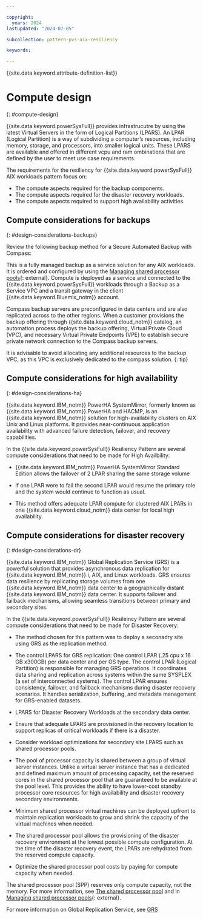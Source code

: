 ```yaml
---

copyright:
  years: 2024
lastupdated: "2024-07-05"

subcollection: pattern-pvs-aix-resiliency

keywords:

---
```


{{site.data.keyword.attribute-definition-list}}

# Compute design
{: #compute-design}

{{site.data.keyword.powerSysFull}} provides infrastrucutre by using the latest Virtual Servers in the form of Logical Partitions (LPARS). An LPAR (Logical Partition) is a way of subdividing a computer’s resources, including memory, storage, and processors, into smaller logical units. These LPARS are available and offered in different vcpu and ram ombinations that are defined by the user to meet use case requirements. 

The requirements for the resiliency for {{site.data.keyword.powerSysFull}} AIX workloads pattern focus on:

-  The compute aspects required for the backup components.
-  The compute aspects required for the disaster recovery workloads.
-  The compute aspects required to support high availability activities.

## Compute considerations for backups
{: #design-considerations-backups}

Review the following backup method for a Secure Automated Backup with Compass: 

This is a fully managed backup as a service solution for any AIX workloads. It is ordered and configured by using the [Managing shared processor pools](https://cloud.ibm.com/catalog/services/secure-automated-backup-with-compass){: external}. Compute is deployed as a service and connected to the {{site.data.keyword.powerSysFull}} workloads through a Backup as a Service VPC and a transit gateway in the client {{site.data.keyword.Bluemix_notm}} account.

Compass backup servers are preconfigured in data centers and are also replicated across to the other regions. When a customer provisions the backup offering through {{site.data.keyword.cloud_notm}} catalog, an automation process deploys the backup offering, Virtual Private Cloud (VPC), and necessary Virtual Private Endpoints (VPE) to establish secure private network connection to the Compass backup servers. 

It is advisable to avoid allocating any additional resources to the backup VPC, as this VPC is exclusively dedicated to the compass solution.
{: tip}

## Compute considerations for high availability
{: #design-considerations-ha}

{{site.data.keyword.IBM_notm}} PowerHA SystemMirror, formerly known as {{site.data.keyword.IBM_notm}} PowerHA and HACMP, is an {{site.data.keyword.IBM_notm}} solution for high-availability clusters on AIX Unix and Linux platforms. It provides near-continuous application availability with advanced failure detection, failover, and recovery capabilities. 

In the {{site.data.keyword.powerSysFull}} Resiliency Pattern are several compute considerations that need to be made for High Availbility:

- {{site.data.keyword.IBM_notm}} PowerHA SystemMirror Standard Edition allows the failover of 2 LPAR sharing the same storage volume

- If one LPAR were to fail the second LPAR would resume the primary role and the system would continue to function as usual. 

- This method offers adequate LPAR compute for clustered AIX LPARs in one {{site.data.keyword.cloud_notm}} data center for local high availability.

## Compute considerations for disaster recovery
{: #design-considerations-dr}

{{site.data.keyword.IBM_notm}} Global Replication Service (GRS) is a powerful solution that provides asynchronous data replication for {{site.data.keyword.IBM_notm}} i, AIX, and Linux workloads. GRS ensures data resilience by replicating storage volumes from one {{site.data.keyword.IBM_notm}} data center to a geographically distant {{site.data.keyword.IBM_notm}} data center. It supports failover and failback mechanisms, allowing seamless transitions between primary and secondary sites.

In the {{site.data.keyword.powerSysFull}} Resileincy Pattern are several compute considerations that need to be made for Disaster Recovery:

- The method chosen for this pattern was to deploy a seconadry site using GRS as the replication method. 

- The control LPARS for GRS replication: One control LPAR (.25 cpu x 16 GB x300GB) per data center and per OS type. The control LPAR (Logical Partition) is responsible for managing GRS operations. It coordinates data sharing and replication across systems within the same SYSPLEX (a set of interconnected systems). The control LPAR ensures consistency, failover, and failback mechanisms during disaster recovery scenarios. It handles serialization, buffering, and metadata management for GRS-enabled datasets.

- LPARS for Disaster Recovery Workloads at the secondary data center. 

- Ensure that adequate LPARS are provisioned in the recovery location to support replicas of critical workloads if there is a disaster.

- Consider workload optimizations for secondary site LPARS such as shared processor pools.

- The pool of processor capacity is shared between a group of virtual server instances. Unlike a virtual server instance that has a dedicated and defined maximum amount of processing capacity, set the reserved cores in the shared processor pool that are guaranteed to be available at the pool level. This provides the ability to have lower-cost standby processor core resources for high availability and disaster recovery secondary environments.

- Minimum shared processor virtual machines can be deployed upfront to maintain replication workloads to grow and shrink the capacity of the virtual machines when needed.

- The shared processor pool allows the provisioning of the disaster recovery environment at the lowest possible compute configuration. At the time of the disaster recovery event, the LPARs are rehydrated from the reserved compute capacity.

- Optimize the shared processor pool costs by paying for compute capacity when needed.

The shared processor pool (SPP) reserves only compute capacity, not the memory. For more information, see [The shared processor pool](/docs/power-iaas?topic=power-iaas-manage-SPP) and in [Managing shared processor pools](https://www.ibm.com/docs/en/power9?topic=systems-managing-shared-processor-pools){: external}.

For more information on Global Replication Service, see [GRS](/docs/power-iaas?topic=power-iaas-getting-started-GRS)